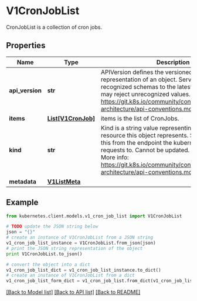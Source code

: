 # V1CronJobList

CronJobList is a collection of cron jobs.

## Properties
Name | Type | Description | Notes
------------ | ------------- | ------------- | -------------
**api_version** | **str** | APIVersion defines the versioned schema of this representation of an object. Servers should convert recognized schemas to the latest internal value, and may reject unrecognized values. More info: https://git.k8s.io/community/contributors/devel/sig-architecture/api-conventions.md#resources | [optional] 
**items** | [**List[V1CronJob]**](V1CronJob.md) | items is the list of CronJobs. | 
**kind** | **str** | Kind is a string value representing the REST resource this object represents. Servers may infer this from the endpoint the kubernetes.client submits requests to. Cannot be updated. In CamelCase. More info: https://git.k8s.io/community/contributors/devel/sig-architecture/api-conventions.md#types-kinds | [optional] 
**metadata** | [**V1ListMeta**](V1ListMeta.md) |  | [optional] 

## Example

```python
from kubernetes.client.models.v1_cron_job_list import V1CronJobList

# TODO update the JSON string below
json = "{}"
# create an instance of V1CronJobList from a JSON string
v1_cron_job_list_instance = V1CronJobList.from_json(json)
# print the JSON string representation of the object
print V1CronJobList.to_json()

# convert the object into a dict
v1_cron_job_list_dict = v1_cron_job_list_instance.to_dict()
# create an instance of V1CronJobList from a dict
v1_cron_job_list_form_dict = v1_cron_job_list.from_dict(v1_cron_job_list_dict)
```
[[Back to Model list]](../README.md#documentation-for-models) [[Back to API list]](../README.md#documentation-for-api-endpoints) [[Back to README]](../README.md)


